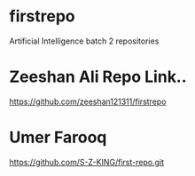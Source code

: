 # firstrepo
Artificial Intelligence batch 2 repositories





# Zeeshan Ali Repo Link..
https://github.com/zeeshan121311/firstrepo


# Umer Farooq
https://github.com/S-Z-KING/first-repo.git